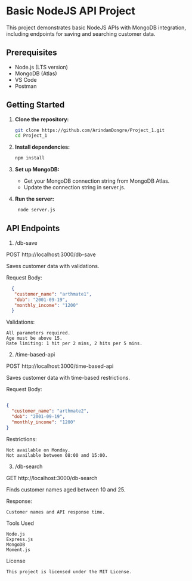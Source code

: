 # Basic NodeJS API Project

This project demonstrates basic NodeJS APIs with MongoDB integration, including endpoints for saving and searching customer data.

## Prerequisites

- Node.js (LTS version)
- MongoDB (Atlas)
- VS Code
- Postman

## Getting Started

1. **Clone the repository:**
   ```sh
   git clone https://github.com/ArindamDongre/Project_1.git
   cd Project_1
   ```
2. **Install dependencies:**

   ```sh
   npm install
   ```

3. **Set up MongoDB:**

   * Get your MongoDB connection string from MongoDB Atlas.
   * Update the connection string in server.js.

4. **Run the server:**

   ```sh
    node server.js
   ```

## API Endpoints

1. /db-save

POST http://localhost:3000/db-save

Saves customer data with validations.

Request Body:

   ```json
     {
      "customer_name": "arthmate1",
      "dob": "2001-09-19",
      "monthly_income": "1200"
     }
   ```
Validations:

    All parameters required.
    Age must be above 15.
    Rate limiting: 1 hit per 2 mins, 2 hits per 5 mins.

2. /time-based-api

POST http://localhost:3000/time-based-api

Saves customer data with time-based restrictions.

Request Body:

```json

{
  "customer_name": "arthmate2",
  "dob": "2001-09-19",
  "monthly_income": "1200"
}
```

Restrictions:

    Not available on Monday.
    Not available between 08:00 and 15:00.

3. /db-search

GET http://localhost:3000/db-search

Finds customer names aged between 10 and 25.

Response:

    Customer names and API response time.

Tools Used

    Node.js
    Express.js
    MongoDB
    Moment.js

License

    This project is licensed under the MIT License.
